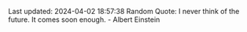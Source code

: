 Last updated: 2024-04-02 18:57:38
Random Quote: I never think of the future. It comes soon enough. - Albert Einstein